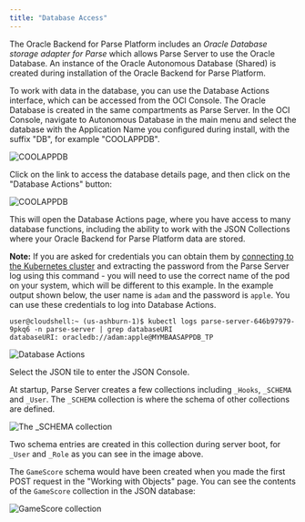 ```yaml
---
title: "Database Access"
---
```



The Oracle Backend for Parse Platform includes an *Oracle Database storage adapter for Parse* which allows Parse Server to use the Oracle Database.
An instance of the Oracle Autonomous Database (Shared) is created during installation of the Oracle Backend for Parse Platform.

To work with data in the database, you can use the Database Actions interface, which can be accessed from the OCI Console.
The Oracle Database is created in the same compartments as Parse Server.  In the OCI Console, navigate to Autonomous Database in the main menu
and select the database with the Application Name you configured during install, with the suffix "DB", for example "COOLAPPDB".

![COOLAPPDB](../mbaas-coolappdb.png)

Click on the link to access the database details page, and then click on the "Database Actions" button:

![COOLAPPDB](../mbaas-coolappdb-details.png)

This will open the Database Actions page, where you have access to many database functions, including the ability to
work with the JSON Collections where your Oracle Backend for Parse Platform data are stored.

**Note:** If you are asked for credentials you can obtain them by [connecting to the Kubernetes cluster](../cluster-access) and extracting the password
from the Parse Server log using this command - you will need to use the correct name of the pod on your system, which will be different to this
example.  In the example output shown below, the user name is `adam` and the password is `apple`.  You can use these credentials to log into Database
Actions.

```
user@cloudshell:~ (us-ashburn-1)$ kubectl logs parse-server-646b97979-9pkq6 -n parse-server | grep databaseURI
databaseURI: oracledb://adam:apple@MYMBAASAPPDB_TP
```

![Database Actions](../mbaas-database-actions.png)

Select the JSON tile to enter the JSON Console.

At startup, Parse Server creates a few collections including `_Hooks`, `_SCHEMA` and `_User`.  The `_SCHEMA` collection is where
the schema of other collections are defined.

![The _SCHEMA collection](../mbaas-schema-collection.png)

Two schema entries are created in this collection during server boot, for `_User` and `_Role` as you can see in the image above.

The `GameScore` schema would have been created when you made the first POST request in the "Working with Objects" page.
You can see the contents of the `GameScore` collection in the JSON database: 

![GameScore collection](../mbaas-gamescore.png)


